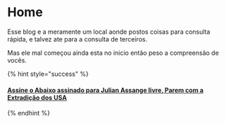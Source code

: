 # Home

 Esse blog e a meramente um local aonde postos coisas para consulta rápida, e talvez ate para a consulta de terceiros. 

 Mas ele mal começou ainda esta no inicio então peso a compreensão de vocês.

{% hint style="success" %}
#### [Assine o Abaixo assinado para Julian Assange livre, Parem com a Extradição dos USA](https://www.change.org/p/free-julian-assange-before-it-s-too-late-stop-usa-extradition)
{% endhint %}



